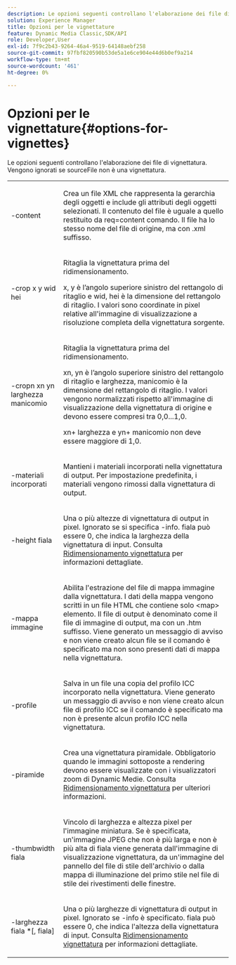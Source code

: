 ```yaml
---
description: Le opzioni seguenti controllano l'elaborazione dei file di vignettatura. Vengono ignorati se sourceFile non è una vignettatura.
solution: Experience Manager
title: Opzioni per le vignettature
feature: Dynamic Media Classic,SDK/API
role: Developer,User
exl-id: 7f9c2b43-9264-46a4-9519-64148aebf258
source-git-commit: 97fbf820590b53de5a1e6ce904e44d6b0ef9a214
workflow-type: tm+mt
source-wordcount: '461'
ht-degree: 0%

---
```


# Opzioni per le vignettature{#options-for-vignettes}

Le opzioni seguenti controllano l&#39;elaborazione dei file di vignettatura. Vengono ignorati se sourceFile non è una vignettatura.

<table id="simpletable_6D0C967EB84947FBAC34B46C4BB23AF0"> 
 <tr class="strow"> 
  <td class="stentry"> <p><span class="codeph"> -content</span> </p></td> 
  <td class="stentry"> <p>Crea un file XML che rappresenta la gerarchia degli oggetti e include gli attributi degli oggetti selezionati. Il contenuto del file è uguale a quello restituito da <span class="codeph"> req=content</span> comando. Il file ha lo stesso nome del file di origine, ma con <span class="filepath"> .xml</span> suffisso. </p></td> 
 </tr> 
 <tr class="strow"> 
  <td class="stentry"> <p><span class="codeph">-crop <span class="varname"> x</span><span class="varname"> y</span><span class="varname"> wid</span><span class="varname"> hei</span></span> </p></td> 
  <td class="stentry"> <p>Ritaglia la vignettatura prima del ridimensionamento. </p> <p><span class="codeph"><span class="varname"> x</span>,<span class="varname"> y</span></span> è l’angolo superiore sinistro del rettangolo di ritaglio e <span class="codeph"><span class="varname"> wid</span>,<span class="varname"> hei</span></span> è la dimensione del rettangolo di ritaglio. I valori sono coordinate in pixel relative all'immagine di visualizzazione a risoluzione completa della vignettatura sorgente. </p></td> 
 </tr> 
 <tr class="strow"> 
  <td class="stentry"> <p><span class="codeph">-cropn <span class="varname"> xn</span><span class="varname"> yn</span><span class="varname"> larghezza</span><span class="varname"> manicomio</span></span> </p> </td> 
  <td class="stentry"> <p>Ritaglia la vignettatura prima del ridimensionamento. </p> <p><span class="codeph"><span class="varname"> xn</span>,<span class="varname"> yn</span></span> è l’angolo superiore sinistro del rettangolo di ritaglio e <span class="codeph"><span class="varname"> larghezza</span>,<span class="varname"> manicomio</span></span> è la dimensione del rettangolo di ritaglio. I valori vengono normalizzati rispetto all'immagine di visualizzazione della vignettatura di origine e devono essere compresi tra 0,0...1,0. </p> <p><span class="codeph"><span class="varname"> xn</span></span>+<span class="codeph"><span class="varname"> larghezza</span></span> e <span class="codeph"><span class="varname"> yn</span></span>+<span class="codeph"><span class="varname"> manicomio</span></span> non deve essere maggiore di 1,0. </p></td> 
 </tr> 
 <tr class="strow"> 
  <td class="stentry"> <p><span class="codeph"> -materiali incorporati</span> </p></td> 
  <td class="stentry"> <p>Mantieni i materiali incorporati nella vignettatura di output. Per impostazione predefinita, i materiali vengono rimossi dalla vignettatura di output. </p></td> 
 </tr> 
 <tr class="strow"> 
  <td class="stentry"> <p><span class="codeph">-height <span class="varname"> fiala</span></span> </p></td> 
  <td class="stentry"> <p>Una o più altezze di vignettatura di output in pixel. Ignorato se si specifica -info. <span class="varname"> fiala</span> può essere 0, che indica la larghezza della vignettatura di input. Consulta <a href="../../../../ir-api/vntc/utilities/c-ir-vignette-converter-vntc/c-ir-vignette-scaling.md#concept-e373a29c2f954df98d704c7723804585" type="concept" format="dita" scope="local"> Ridimensionamento vignettatura</a> per informazioni dettagliate. </p></td> 
 </tr> 
 <tr class="strow"> 
  <td class="stentry"> <p><span class="codeph"> -mappa immagine</span> </p></td> 
  <td class="stentry"> <p>Abilita l'estrazione del file di mappa immagine dalla vignettatura. I dati della mappa vengono scritti in un file HTML che contiene solo <span class="codeph"> &lt;map&gt;</span> elemento. Il file di output è denominato come il file di immagine di output, ma con un <span class="filepath"> .htm</span> suffisso. Viene generato un messaggio di avviso e non viene creato alcun file se il comando è specificato ma non sono presenti dati di mappa nella vignettatura. </p></td> 
 </tr> 
 <tr class="strow"> 
  <td class="stentry"> <p><span class="codeph"> -profile</span> </p></td> 
  <td class="stentry"> <p>Salva in un file una copia del profilo ICC incorporato nella vignettatura. Viene generato un messaggio di avviso e non viene creato alcun file di profilo ICC se il comando è specificato ma non è presente alcun profilo ICC nella vignettatura. </p></td> 
 </tr> 
 <tr class="strow"> 
  <td class="stentry"> <p><span class="codeph"> -piramide</span> </p></td> 
  <td class="stentry"> <p>Crea una vignettatura piramidale. Obbligatorio quando le immagini sottoposte a rendering devono essere visualizzate con i visualizzatori zoom di Dynamic Medie. Consulta <a href="../../../../ir-api/vntc/utilities/c-ir-vignette-converter-vntc/c-ir-vignette-scaling.md#concept-e373a29c2f954df98d704c7723804585" type="concept" format="dita" scope="local"> Ridimensionamento vignettatura</a> per ulteriori informazioni. </p></td> 
 </tr> 
 <tr class="strow"> 
  <td class="stentry"> <p><span class="codeph">-thumbwidth <span class="varname"> fiala</span></span> </p></td> 
  <td class="stentry"> <p>Vincolo di larghezza e altezza pixel per l'immagine miniatura. Se è specificata, un'immagine JPEG che non è più larga e non è più alta di <span class="varname"> fiala</span> viene generata dall'immagine di visualizzazione vignettatura, da un'immagine del pannello del file di stile dell'archivio o dalla mappa di illuminazione del primo stile nel file di stile dei rivestimenti delle finestre. </p></td> 
 </tr> 
 <tr class="strow"> 
  <td class="stentry"> <p><span class="codeph">-larghezza <span class="varname"> fiala</span> *[,<span class="varname"> fiala</span>]</span> </p></td> 
  <td class="stentry"> <p>Una o più larghezze di vignettatura di output in pixel. Ignorato se <span class="codeph"> -info</span> è specificato. <span class="varname"> fiala</span> può essere 0, che indica l'altezza della vignettatura di input. Consulta <a href="../../../../ir-api/vntc/utilities/c-ir-vignette-converter-vntc/c-ir-vignette-scaling.md#concept-e373a29c2f954df98d704c7723804585" type="concept" format="dita" scope="local"> Ridimensionamento vignettatura</a> per informazioni dettagliate. </p></td> 
 </tr> 
</table>
